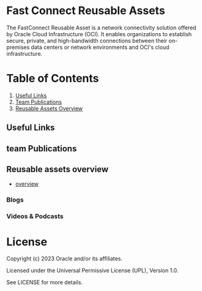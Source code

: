 # Fast Connect Reusable Assets
The FastConnect Reusable Asset is a  network connectivity solution offered by Oracle Cloud Infrastructure (OCI). It enables organizations to establish secure, private, and high-bandwidth connections between their on-premises data centers or network environments and OCI's cloud infrastructure.


# Table of Contents
 
1. [Useful Links](#useful-links)
2. [Team Publications](#team-publications)
3. [Reusable Assets Overview](#reusable-assets-overview)
 
## Useful Links


## team Publications

## Reusable assets overview

 - [overview](/cloud-infrastructure/networking/fastconnect/fastconnect-overview/)
### Blogs
 



### Videos & Podcasts



# License

Copyright (c) 2023 Oracle and/or its affiliates.

Licensed under the Universal Permissive License (UPL), Version 1.0.

See LICENSE for more details.
